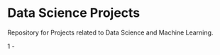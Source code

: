 # Data Science Projects
Repository for Projects related to Data Science and Machine Learning.

1 - 

